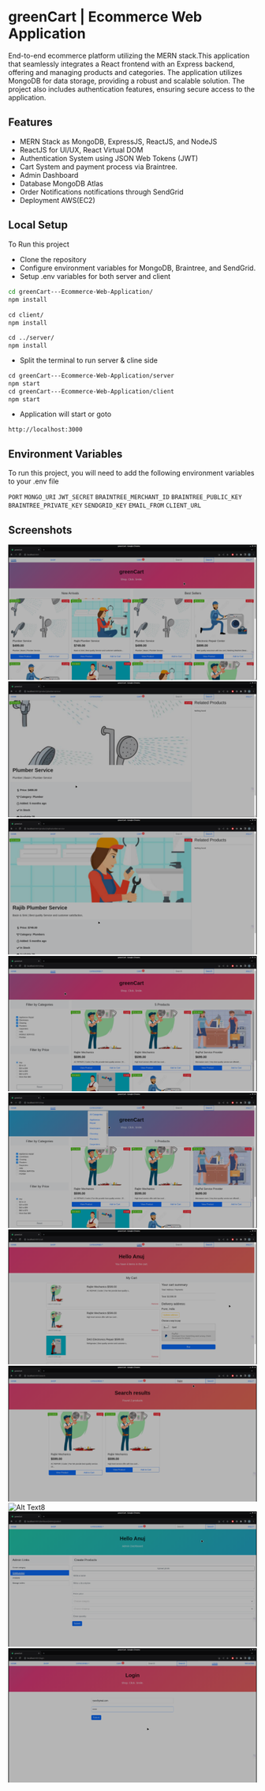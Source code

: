 # greenCart | Ecommerce Web Application
End-to-end ecommerce platform utilizing the MERN stack.This application that seamlessly integrates a React frontend with an Express backend, offering and managing products and categories. The application utilizes MongoDB for data storage, providing a robust and scalable solution. The project also includes authentication features, ensuring secure access to the application.

## Features

- MERN Stack as MongoDB, ExpressJS, ReactJS, and NodeJS
- ReactJS for UI/UX, React Virtual DOM
- Authentication System using JSON Web Tokens (JWT)
- Cart System and payment process via Braintree.
- Admin Dashboard
- Database MongoDB Atlas
- Order Notifications notifications through SendGrid
- Deployment AWS(EC2)

## Local Setup

To Run this project

* Clone the repository
* Configure environment variables for MongoDB, Braintree, and SendGrid.
* Setup .env variables for both server and client

```bash
cd greenCart---Ecommerce-Web-Application/
npm install
```
```
cd client/
npm install
```
```
cd ../server/
npm install
```

* Split the terminal to run server & cline side

```
cd greenCart---Ecommerce-Web-Application/server
npm start
cd greenCart---Ecommerce-Web-Application/client
npm start
```

* Application will start or goto

```
http://localhost:3000
```

## Environment Variables

To run this project, you will need to add the following environment variables to your .env file

`PORT`
`MONGO_URI`
`JWT_SECRET`
`BRAINTREE_MERCHANT_ID`
`BRAINTREE_PUBLIC_KEY`
`BRAINTREE_PRIVATE_KEY`
`SENDGRID_KEY`
`EMAIL_FROM`
`CLIENT_URL`


## Screenshots

![Alt Text1](images/1.png)
![Alt Text2](images/2.png)
![Alt Text3](images/3.png)
![Alt Text4](images/4.png)
![Alt Text5](images/5.png)
![Alt Text6](images/6.png)
![Alt Text7](images/7.png)
![Alt Text8](images/8.png)
![Alt Text9](images/9.png)
![Alt Text10](images/10.png)
